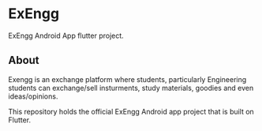 # ExEngg

ExEngg Android App flutter project.

## About

Exengg is an exchange platform where students, particularly Engineering students can exchange/sell insturments, study materials, goodies and even ideas/opinions.

This repository holds the official ExEngg Android app project that is built on Flutter.
